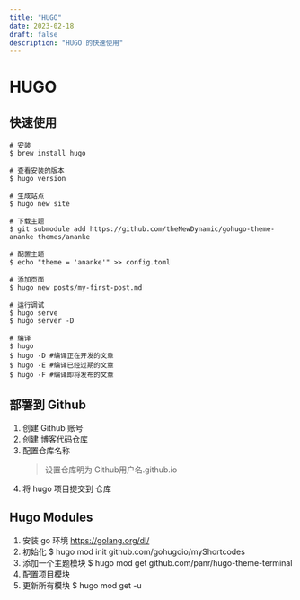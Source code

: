 ```yaml
---
title: "HUGO"
date: 2023-02-18
draft: false
description: "HUGO 的快速使用"
---
```


# HUGO  

## 快速使用  

``` shell
# 安装
$ brew install hugo

# 查看安装的版本 
$ hugo version

# 生成站点
$ hugo new site 

# 下载主题
$ git submodule add https://github.com/theNewDynamic/gohugo-theme-ananke themes/ananke

# 配置主题
$ echo "theme = 'ananke'" >> config.toml

# 添加页面 
$ hugo new posts/my-first-post.md

# 运行调试
$ hugo serve
$ hugo server -D

# 编译
$ hugo
$ hugo -D #编译正在开发的文章
$ hugo -E #编译已经过期的文章
$ hugo -F #编译即将发布的文章
```  

## 部署到 Github  

1. 创建 Github 账号  
2. 创建 博客代码仓库
3. 配置仓库名称
    > 设置仓库明为 Github用户名.github.io
4. 将 hugo 项目提交到 仓库


## Hugo Modules  

1. 安装 go 环境 https://golang.org/dl/  
2. 初始化 $ hugo mod init github.com/gohugoio/myShortcodes
3. 添加一个主题模块 $ hugo mod get github.com/panr/hugo-theme-terminal
4. 配置项目模块
5. 更新所有模块 $ hugo mod get -u  